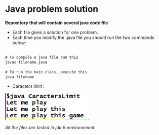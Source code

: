 # Java problem solution

**Repository that will contain several java code file**

- Each file gives a solution for one problem.
- Each time you modify the .java file you should run the two commands below:

```

# To compile a java file run this
javac filename.java

# To run the main class, execute this
java filename
```
- Caracters limit : 

![Caracters Limit](results/CaractersLimit.PNG)

*All the files are tested in jdk 8 environement*
